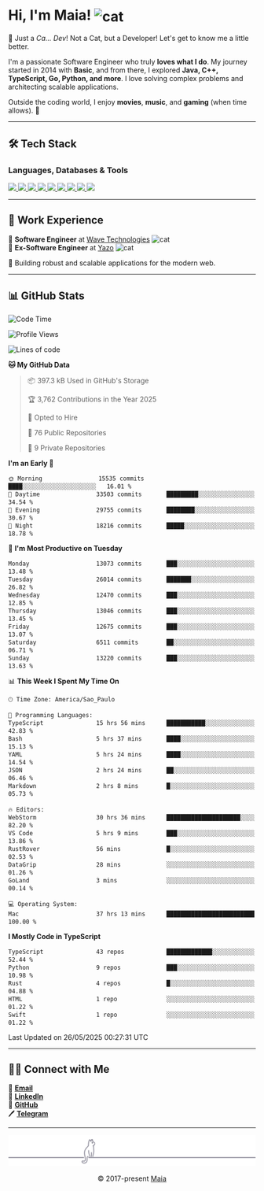 <h1 align="left">Hi, I'm Maia! 
<img src="https://emojis.slackmojis.com/emojis/images/1643509834/36299/black-cat.gif?1643509834" width="50" height="60" align="center" alt="cat"/>
</h1>

🎩 Just a *Ca... Dev*! Not a Cat, but a Developer! Let's get to know me a little better.

I'm a passionate Software Engineer who truly **loves what I do**. My journey started in 2014 with **Basic**, and from there, I explored **Java, C++, TypeScript, Go, Python, and more**. I love solving complex problems and architecting scalable applications.

Outside the coding world, I enjoy **movies**, **music**, and **gaming** (when time allows). 🚀

---

## 🛠️ Tech Stack

### Languages, Databases & Tools
<p>
  <a href="https://www.typescriptlang.org">
    <img src="https://skillicons.dev/icons?i=ts" />
  </a>
  <a href="https://go.dev">
    <img src="https://skillicons.dev/icons?i=go" />
  </a>
  <a href="https://www.python.org">
    <img src="https://skillicons.dev/icons?i=python" />
  </a>
  <a href="https://gradle.org">
    <img src="https://skillicons.dev/icons?i=gradle" />
  </a>
  <a href="https://redis.io">
    <img src="https://skillicons.dev/icons?i=redis" />
  </a>
  <a href="https://www.mongodb.com">
    <img src="https://skillicons.dev/icons?i=mongodb" />
  </a>
  <a href="https://nodejs.org">
    <img src="https://skillicons.dev/icons?i=nodejs" />
  </a>
  <a href="https://www.javascript.com">
    <img src="https://skillicons.dev/icons?i=js" />
  </a>
  <a href="https://www.docker.com">
    <img src="https://skillicons.dev/icons?i=docker" />
  </a>
</p>

---

## 💼 Work Experience

🔹 **Software Engineer** at [Wave Technologies](https://www.linkedin.com/company/wave-technologies-oficial/)   <img src="https://media.giphy.com/media/WUlplcMpOCEmTGBtBW/giphy.gif" width="30" alt="cat"> <br>
🔹 **Ex-Software Engineer** at [Yazo](https://yazo.com.br/) <img src="https://media.giphy.com/media/WUlplcMpOCEmTGBtBW/giphy.gif" width="30" alt="cat"> <br>

🚀 Building robust and scalable applications for the modern web.

---

## 📊 GitHub Stats

<!--START_SECTION:waka-->
![Code Time](http://img.shields.io/badge/Code%20Time-6%2C028%20hrs%2042%20mins-blue)

![Profile Views](http://img.shields.io/badge/Profile%20Views-5-blue)

![Lines of code](https://img.shields.io/badge/From%20Hello%20World%20I%27ve%20Written-19.4%20million%20lines%20of%20code-blue)

**🐱 My GitHub Data** 

> 📦 397.3 kB Used in GitHub's Storage 
 > 
> 🏆 3,762 Contributions in the Year 2025
 > 
> 💼 Opted to Hire
 > 
> 📜 76 Public Repositories 
 > 
> 🔑 9 Private Repositories 
 > 
**I'm an Early 🐤** 

```text
🌞 Morning                15535 commits       ████░░░░░░░░░░░░░░░░░░░░░   16.01 % 
🌆 Daytime                33503 commits       █████████░░░░░░░░░░░░░░░░   34.54 % 
🌃 Evening                29755 commits       ████████░░░░░░░░░░░░░░░░░   30.67 % 
🌙 Night                  18216 commits       █████░░░░░░░░░░░░░░░░░░░░   18.78 % 
```
📅 **I'm Most Productive on Tuesday** 

```text
Monday                   13073 commits       ███░░░░░░░░░░░░░░░░░░░░░░   13.48 % 
Tuesday                  26014 commits       ███████░░░░░░░░░░░░░░░░░░   26.82 % 
Wednesday                12470 commits       ███░░░░░░░░░░░░░░░░░░░░░░   12.85 % 
Thursday                 13046 commits       ███░░░░░░░░░░░░░░░░░░░░░░   13.45 % 
Friday                   12675 commits       ███░░░░░░░░░░░░░░░░░░░░░░   13.07 % 
Saturday                 6511 commits        ██░░░░░░░░░░░░░░░░░░░░░░░   06.71 % 
Sunday                   13220 commits       ███░░░░░░░░░░░░░░░░░░░░░░   13.63 % 
```


📊 **This Week I Spent My Time On** 

```text
🕑︎ Time Zone: America/Sao_Paulo

💬 Programming Languages: 
TypeScript               15 hrs 56 mins      ███████████░░░░░░░░░░░░░░   42.83 % 
Bash                     5 hrs 37 mins       ████░░░░░░░░░░░░░░░░░░░░░   15.13 % 
YAML                     5 hrs 24 mins       ████░░░░░░░░░░░░░░░░░░░░░   14.54 % 
JSON                     2 hrs 24 mins       ██░░░░░░░░░░░░░░░░░░░░░░░   06.46 % 
Markdown                 2 hrs 8 mins        █░░░░░░░░░░░░░░░░░░░░░░░░   05.73 % 

🔥 Editors: 
WebStorm                 30 hrs 36 mins      █████████████████████░░░░   82.20 % 
VS Code                  5 hrs 9 mins        ███░░░░░░░░░░░░░░░░░░░░░░   13.86 % 
RustRover                56 mins             █░░░░░░░░░░░░░░░░░░░░░░░░   02.53 % 
DataGrip                 28 mins             ░░░░░░░░░░░░░░░░░░░░░░░░░   01.26 % 
GoLand                   3 mins              ░░░░░░░░░░░░░░░░░░░░░░░░░   00.14 % 

💻 Operating System: 
Mac                      37 hrs 13 mins      █████████████████████████   100.00 % 
```

**I Mostly Code in TypeScript** 

```text
TypeScript               43 repos            █████████████░░░░░░░░░░░░   52.44 % 
Python                   9 repos             ███░░░░░░░░░░░░░░░░░░░░░░   10.98 % 
Rust                     4 repos             █░░░░░░░░░░░░░░░░░░░░░░░░   04.88 % 
HTML                     1 repo              ░░░░░░░░░░░░░░░░░░░░░░░░░   01.22 % 
Swift                    1 repo              ░░░░░░░░░░░░░░░░░░░░░░░░░   01.22 % 
```




 Last Updated on 26/05/2025 00:27:31 UTC
<!--END_SECTION:waka-->

---

## 👯‍👨 Connect with Me
📧 **[Email](mailto:gabrielmaialva33@gmail.com)**  
🔗 **[LinkedIn](https://www.linkedin.com/in/gabriel-maia-183984239)**  
🐙 **[GitHub](https://github.com/gabrielmaialva33)**  
🖊 **[Telegram](https://t.me/sr_mrootx)**

---

<p align="center"><img src="https://raw.githubusercontent.com/gabrielmaialva33/gabrielmaialva33/master/assets/gray0_ctp_on_line.svg?sanitize=true" /></p>
<p align="center">&copy; 2017-present <a href="https://github.com/gabrielmaialva33/" target="_blank">Maia</a></p>

